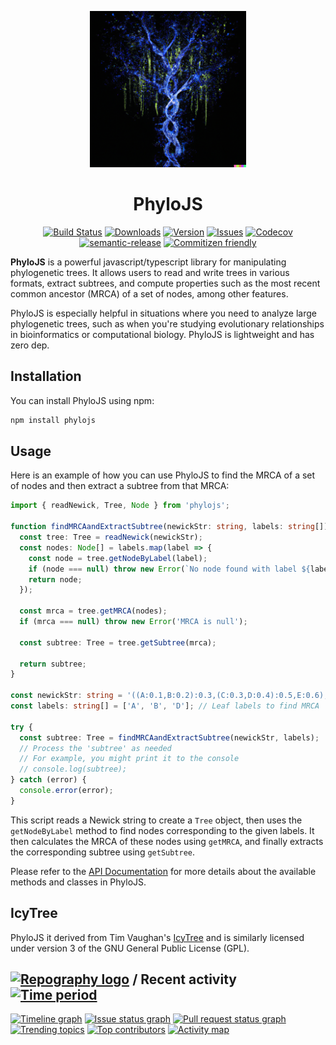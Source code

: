 <!-- markdownlint-disable-next-line -->
<p align="center">
  <a href="https://mui.com/" rel="noopener" target="_blank"><img width="250" src="docs/images/logo.png" alt="MUI logo"></a>
</p>

<h1 align="center">PhyloJS</h1>

<div align="center">

[![Build Status][build-img]][build-url]
[![Downloads][downloads-img]][downloads-url]
[![Version][npm-img]][npm-url]
[![Issues][issues-img]][issues-url]
[![Codecov][codecov-img]][codecov-url]
[![semantic-release][semantic-release-img]][semantic-release-url]
[![Commitizen friendly][commitizen-img]][commitizen-url]

</div>

**PhyloJS** is a powerful javascript/typescript library for manipulating phylogenetic trees. It allows users to read and write trees in various formats, extract subtrees, and compute properties such as the most recent common ancestor (MRCA) of a set of nodes, among other features.

PhyloJS is especially helpful in situations where you need to analyze large phylogenetic trees, such as when you're studying evolutionary relationships in bioinformatics or computational biology. PhyloJS is lightweight and has zero dep.

## Installation

You can install PhyloJS using npm:

```bash
npm install phylojs
```

## Usage

Here is an example of how you can use PhyloJS to find the MRCA of a set of nodes and then extract a subtree from that MRCA:

```typescript
import { readNewick, Tree, Node } from 'phylojs';

function findMRCAandExtractSubtree(newickStr: string, labels: string[]): Tree {
  const tree: Tree = readNewick(newickStr);
  const nodes: Node[] = labels.map(label => {
    const node = tree.getNodeByLabel(label);
    if (node === null) throw new Error(`No node found with label ${label}`);
    return node;
  });

  const mrca = tree.getMRCA(nodes);
  if (mrca === null) throw new Error('MRCA is null');

  const subtree: Tree = tree.getSubtree(mrca);

  return subtree;
}

const newickStr: string = '((A:0.1,B:0.2):0.3,(C:0.3,D:0.4):0.5,E:0.6);'; // Newick string as input
const labels: string[] = ['A', 'B', 'D']; // Leaf labels to find MRCA

try {
  const subtree: Tree = findMRCAandExtractSubtree(newickStr, labels);
  // Process the 'subtree' as needed
  // For example, you might print it to the console
  // console.log(subtree);
} catch (error) {
  console.error(error);
}
```

This script reads a Newick string to create a `Tree` object, then uses the `getNodeByLabel` method to find nodes corresponding to the given labels. It then calculates the MRCA of these nodes using `getMRCA`, and finally extracts the corresponding subtree using `getSubtree`.

Please refer to the [API Documentation](#) for more details about the available methods and classes in PhyloJS.

## IcyTree

PhyloJS it derived from Tim Vaughan's [IcyTree](https://icytree.org/) and is similarly licensed under version 3 of the GNU General Public License (GPL).

[build-img]: https://github.com/clockor2/phylojs/actions/workflows/release.yml/badge.svg
[build-url]: https://github.com/clockor2/phylojs/actions/workflows/release.yml
[downloads-img]: https://img.shields.io/npm/dt/phylojs
[downloads-url]: https://www.npmtrends.com/phylojs
[npm-img]: https://img.shields.io/npm/v/phylojs
[npm-url]: https://www.npmjs.com/package/phylojs
[issues-img]: https://img.shields.io/github/issues/clockor2/phylojs
[issues-url]: https://github.com/clockor2/phylojs/issues
[codecov-img]: https://codecov.io/gh/clockor2/phylojs/branch/main/graph/badge.svg
[codecov-url]: https://codecov.io/gh/clockor2/phylojs
[semantic-release-img]: https://img.shields.io/badge/%20%20%F0%9F%93%A6%F0%9F%9A%80-semantic--release-e10079.svg
[semantic-release-url]: https://github.com/semantic-release/semantic-release
[commitizen-img]: https://img.shields.io/badge/commitizen-friendly-brightgreen.svg
[commitizen-url]: http://commitizen.github.io/cz-cli/


## [![Repography logo](https://images.repography.com/logo.svg)](https://repography.com) / Recent activity [![Time period](https://images.repography.com/39585511/clockor2/phylojs/recent-activity/fEpIxSDb_sYUgM2j1bUXjyxlfQUWr4vm0GR4B9KfpZ0/AlnGCAo5heF-BM0bnFaZKQDLWHHjzsmfLVqlVNru6dw_badge.svg)](https://repography.com)
[![Timeline graph](https://images.repography.com/39585511/clockor2/phylojs/recent-activity/fEpIxSDb_sYUgM2j1bUXjyxlfQUWr4vm0GR4B9KfpZ0/AlnGCAo5heF-BM0bnFaZKQDLWHHjzsmfLVqlVNru6dw_timeline.svg)](https://github.com/clockor2/phylojs/commits)
[![Issue status graph](https://images.repography.com/39585511/clockor2/phylojs/recent-activity/fEpIxSDb_sYUgM2j1bUXjyxlfQUWr4vm0GR4B9KfpZ0/AlnGCAo5heF-BM0bnFaZKQDLWHHjzsmfLVqlVNru6dw_issues.svg)](https://github.com/clockor2/phylojs/issues)
[![Pull request status graph](https://images.repography.com/39585511/clockor2/phylojs/recent-activity/fEpIxSDb_sYUgM2j1bUXjyxlfQUWr4vm0GR4B9KfpZ0/AlnGCAo5heF-BM0bnFaZKQDLWHHjzsmfLVqlVNru6dw_prs.svg)](https://github.com/clockor2/phylojs/pulls)
[![Trending topics](https://images.repography.com/39585511/clockor2/phylojs/recent-activity/fEpIxSDb_sYUgM2j1bUXjyxlfQUWr4vm0GR4B9KfpZ0/AlnGCAo5heF-BM0bnFaZKQDLWHHjzsmfLVqlVNru6dw_words.svg)](https://github.com/clockor2/phylojs/commits)
[![Top contributors](https://images.repography.com/39585511/clockor2/phylojs/recent-activity/fEpIxSDb_sYUgM2j1bUXjyxlfQUWr4vm0GR4B9KfpZ0/AlnGCAo5heF-BM0bnFaZKQDLWHHjzsmfLVqlVNru6dw_users.svg)](https://github.com/clockor2/phylojs/graphs/contributors)
[![Activity map](https://images.repography.com/39585511/clockor2/phylojs/recent-activity/fEpIxSDb_sYUgM2j1bUXjyxlfQUWr4vm0GR4B9KfpZ0/AlnGCAo5heF-BM0bnFaZKQDLWHHjzsmfLVqlVNru6dw_map.svg)](https://github.com/clockor2/phylojs/commits)


